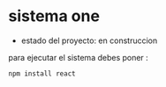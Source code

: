<h1>sistema one </h1>

- estado del proyecto: en construccion

para ejecutar el sistema debes poner :

```npm install react```
